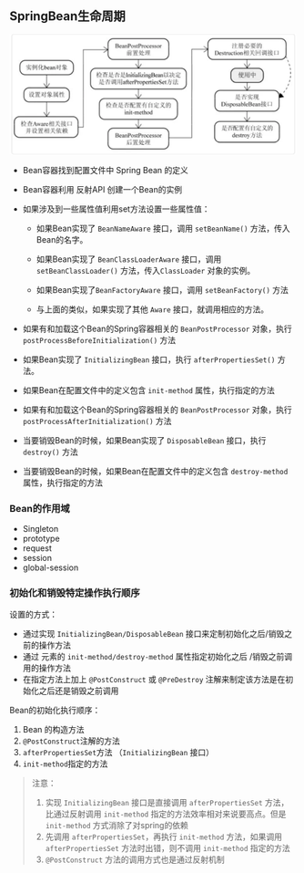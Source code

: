 ## SpringBean生命周期

![](.\images\springbean生命周期.png)



- Bean容器找到配置文件中 Spring Bean 的定义

- Bean容器利用 反射API 创建一个Bean的实例

- 如果涉及到一些属性值利用set方法设置一些属性值：

  - 如果Bean实现了 `BeanNameAware` 接口，调用 `setBeanName()` 方法，传入Bean的名字。

  - 如果Bean实现了 `BeanClassLoaderAware` 接口，调用 `setBeanClassLoader()` 方法，传入`ClassLoader` 对象的实例。

  - 如果Bean实现了`BeanFactoryAware` 接口，调用 `setBeanFactory()` 方法

  - 与上面的类似，如果实现了其他 `Aware` 接口，就调用相应的方法。

- 如果有和加载这个Bean的Spring容器相关的 `BeanPostProcessor` 对象，执行`postProcessBeforeInitialization()` 方法

- 如果Bean实现了 `InitializingBean` 接口，执行 `afterPropertiesSet()` 方法。

- 如果Bean在配置文件中的定义包含 `init-method` 属性，执行指定的方法

- 如果有和加载这个Bean的Spring容器相关的 `BeanPostProcessor` 对象，执行`postProcessAfterInitialization()` 方法

- 当要销毁Bean的时候，如果Bean实现了 `DisposableBean` 接口，执行 `destroy()` 方法

- 当要销毁Bean的时候，如果Bean在配置文件中的定义包含 `destroy-method` 属性，执行指定的方法





### Bean的作用域

- Singleton
- prototype
- request
- session
- global-session



### 初始化和销毁特定操作执行顺序

设置的方式：

- 通过实现 `InitializingBean/DisposableBean` 接口来定制初始化之后/销毁之前的操作方法
- 通过 <bean> 元素的 `init-method/destroy-method` 属性指定初始化之后 /销毁之前调用的操作方法
- 在指定方法上加上 `@PostConstruct` 或 `@PreDestroy` 注解来制定该方法是在初始化之后还是销毁之前调用



Bean的初始化执行顺序：

1. Bean 的构造方法
2. `@PostConstruct`注解的方法 
3. `afterPropertiesSet`方法 （`InitializingBean`  接口）
4. `init-method`指定的方法

> 注意：
>
> 1. 实现 `InitializingBean` 接口是直接调用 `afterPropertiesSet` 方法，比通过反射调用 `init-method` 指定的方法效率相对来说要高点。但是 `init-method` 方式消除了对spring的依赖
> 2. 先调用 `afterPropertiesSet`，再执行 `init-method` 方法，如果调用`afterPropertiesSet` 方法时出错，则不调用 `init-method` 指定的方法
> 3. `@PostConstruct` 方法的调用方式也是通过反射机制

